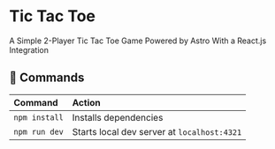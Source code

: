 # Tic Tac Toe

A Simple 2-Player Tic Tac Toe Game Powered by Astro With a React.js Integration

## 🧞 Commands

| Command                   | Action                                           |
| :------------------------ | :----------------------------------------------- |
| `npm install`             | Installs dependencies                            |
| `npm run dev`             | Starts local dev server at `localhost:4321`      |
